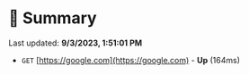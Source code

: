 # 📖 Summary
Last updated: **9/3/2023, 1:51:01 PM**

- `GET` [https://google.com](https://google.com) - **Up** (164ms)
